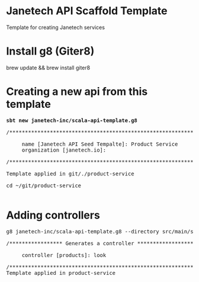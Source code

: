 # Janetech API Scaffold Template
Template for creating Janetech services

# Install g8 (Giter8)
brew update && brew install giter8


# Creating a new api from this template
<pre>
<b>sbt new janetech-inc/scala-api-template.g8</b>

/***********************************************************/

     name [Janetech API Seed Tempalte]: Product Service
     organization [janetech.io]: 

/***********************************************************/

Template applied in git/./product-service

cd ~/git/product-service

</pre>


# Adding controllers
<pre>
g8 janetech-inc/scala-api-template.g8 --directory src/main/scaffolds/controller --out product-service

/***************** Generates a controller *******************/

     controller [products]: look

/***********************************************************/
Template applied in product-service

</pre>
